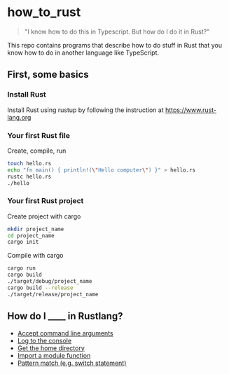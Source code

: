 # how_to_rust

> "I know how to do this in Typescript. But how do I do it in Rust?"

This repo contains programs that describe how to do stuff in Rust that you know how to do in another language like TypeScript.

## First, some basics

### Install Rust
Install Rust using rustup by following the instruction at https://www.rust-lang.org

### Your first Rust file
Create, compile, run
```sh
touch hello.rs
echo "fn main() { println!(\"Hello computer\") }" > hello.rs
rustc hello.rs
./hello
```

### Your first Rust project
Create project with cargo
```sh
mkdir project_name
cd project_name
cargo init
```
Compile with cargo
```sh
cargo run
cargo build
./target/debug/project_name
cargo build --release
./target/release/project_name
```

## How do I ____ in Rustlang?

- [Accept command line arguments](./src/main.rs)
- [Log to the console](src/examples/console_log.rs)
- [Get the home directory](src/examples/get_home_dir.rs)
- [Import a module function](src/examples/import_function.rs)
- [Pattern match (e.g. switch statement)](src/examples/pattern_match_switch_statement.rs)
